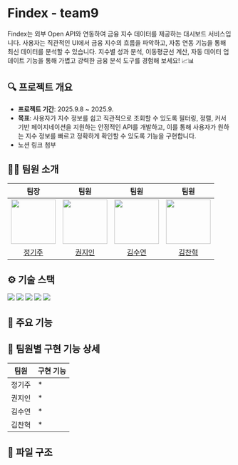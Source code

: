 # Findex - team9
Findex는 외부 Open API와 연동하여 금융 지수 데이터를 제공하는 대시보드 서비스입니다.
사용자는 직관적인 UI에서 금융 지수의 흐름을 파악하고, 자동 연동 기능을 통해 최신 데이터를 분석할 수 있습니다. 지수별 성과 분석, 이동평균선 계산, 자동 데이터 업데이트 기능을 통해 가볍고 강력한 금융 분석 도구를 경험해 보세요! 📈📊

## 🔍 프로젝트 개요
- **프로젝트 기간**: 2025.9.8 ~ 2025.9.
- **목표**: 사용자가 지수 정보를 쉽고 직관적으로 조회할 수 있도록 필터링, 정렬, 커서 기반 페이지네이션을 지원하는 안정적인 API를 개발하고, 이를 통해 사용자가 원하는 지수 정보를 빠르고 정확하게 확인할 수 있도록 기능을 구현합니다.
- 노션 링크 첨부

## 🧑‍💻 팀원 소개
|                                   팀장                                   |                                   팀원                                    |                                   팀원                                   |                                   팀원                                    |
| :--------------------------------------------------------------------------: | :---------------------------------------------------------------------------: | :--------------------------------------------------------------------------: | :--------------------------------------------------------------------------: |
| <img src="https://avatars.githubusercontent.com/u/96522559?v=4" width="100"> | <img src="https://avatars.githubusercontent.com/u/77165598?v=4" width="100"> | <img src="https://avatars.githubusercontent.com/u/217873189?v=4" width="100"> | <img src="https://avatars.githubusercontent.com/u/91006942?v=4" width="100"> |
|                    [정기주](https://github.com/jeonggiju)                     |                    [권지인](https://github.com/kjn4101)                     |                      [김수연](https://github.com/sooyeonz)                      |                   [김찬혁](https://github.com/chanhyeok0201)                 |


## ⚙️ 기술 스택
<div align=left> 
  <img src="https://img.shields.io/badge/java-007396?style=for-the-badge&logo=java&logoColor=white">
  <img src="https://img.shields.io/badge/spring-6DB33F?style=for-the-badge&logo=spring&logoColor=white">
  <img src="https://img.shields.io/badge/postgres-%23316192.svg?style=for-the-badge&logo=postgresql&logoColor=white">
  <img src="https://img.shields.io/badge/github-181717?style=for-the-badge&logo=github&logoColor=white">
  <img src="https://img.shields.io/badge/git-F05032?style=for-the-badge&logo=git&logoColor=white">
</div>

## 📍 주요 기능



## 🧩 팀원별 구현 기능 상세
| 팀원 | 구현 기능 |
|------|----------|
| 정기주 | * |
| 권지인 | * |
| 김수연 | * |
| 김찬혁 | * |

## 📂 파일 구조

